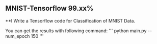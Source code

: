 ## MNIST-Tensorflow 99.xx%

**I Write a Tensorflow code for Classification of MNIST Data.

You can get the results with following command:
'''
python main.py --num_epoch 150
'''

